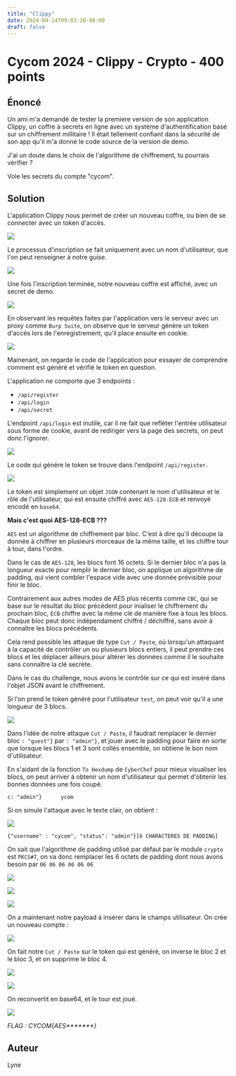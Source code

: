 ```yaml
---
title: "Clippy"
date: 2024-04-14T09:03:20-08:00
draft: false
---
```


# Cycom 2024 - Clippy - Crypto - 400 points

## Énoncé
Un ami m'a demandé de tester la premiere version de son application Clippy, un coffre à secrets en ligne avec un système d'authentification basé sur un chiffrement millitaire !
Il était tellement confiant dans la sécurité de son app qu'il m'a donné le code source de la version de demo.

J'ai un doute dans le choix de l'algorithme de chiffrement, tu pourrais vérifier ? 

Vole les secrets du compte "cycom".

## Solution
L'application Clippy nous permet de créer un nouveau coffre, ou bien de se connecter avec un token d'accès.

![](/images/2024/005/01.png)

Le processus d'inscription se fait uniquement avec un nom d'utilisateur, que l'on peut renseigner à notre guise.

![](/images/2024/005/02.png)

Une fois l'inscription terminée, notre nouveau coffre est affiché, avec un secret de demo.

![](/images/2024/005/03.png)

En observant les requêtes faites par l'application vers le serveur avec un proxy comme `Burp Suite`, on observe que le serveur génère un token d'accès lors de l'enregistrement, qu'il place ensuite en cookie.

![](/images/2024/005/04.png)

Mainenant, on regarde le code de l'application pour essayer de comprendre comment est généré et vérifié le token en question.

L'application ne comporte que 3 endpoints : 
 - `/api/register`
 - `/api/login`
 - `/api/secret`

L'endpoint `/api/login` est inutile, car il ne fait que reflèter l'entrée utilisateur sous forme de cookie, avant de rediriger vers la page des secrets, on peut donc l'ignorer.

![](/images/2024/005/05.png)

Le code qui génère le token se trouve dans l'endpoint `/api/register`.

![](/images/2024/005/06.png)

Le token est simplement un objet `JSON` contenant le nom d'utilisateur et le rôle de l'utilisateur, qui est ensuite chiffré avec `AES-128-ECB` et renvoyé encodé en `base64`.

**Mais c'est quoi AES-128-ECB ???**

`AES` est un algorithme de chiffrement par bloc. C'est à dire qu'il découpe la donnée à chiffrer en plusieurs morceaux de la même taille, et les chiffre tour à tour, dans l'ordre.

Dans le cas de `AES-128`, les blocs font 16 octets. Si le dernier bloc n'a pas la longueur exacte pour remplir le dernier bloc, on applique un algorithme de padding, qui vient combler l'espace vide avec une donnée prévisible pour finir le bloc.

Contrairement aux autres modes de AES plus récents comme `CBC`, qui se base sur le résultat du bloc précédent pour inialiser le chiffrement du prochain bloc, `ECB` chiffre avec la même clé de manière fixe à tous les blocs. Chaque bloc peut donc indépendament chiffré / déchiffré, sans avoir à connaître les blocs précédents.

Cela rend possible les attaque de type `Cut / Paste`, où lorsqu'un attaquant à la capacité de contrôler un ou plusieurs blocs entiers, il peut prendre ces blocs et les déplacer ailleurs pour altérer les données comme il le souhaite sans connaître la clé secrète.

Dans le cas du challenge, nous avons le contrôle sur ce qui est inséré dans l'objet JSON avant le chiffrement.

Si l'on prend le token généré pour l'utilisateur `test`, on peut voir qu'il a une longueur de 3 blocs.

![](/images/2024/005/08.png)

Dans l'idée de notre attaque `Cut / Paste`, il faudrait remplacer le dernier bloc `: "guest"}` par `: "admin"}`, et jouer avec le padding pour faire en sorte que lorsque les blocs 1 et 3 sont collés ensemble, on obtiene le bon nom d'utilisateur.

En s'aidant de la fonction `To Hexdump` de `CyberChef` pour mieux visualiser les blocs, on peut arriver à obtenir un nom d'utilisateur qui permet d'obtenir les bonnes données une fois coupé.

```
c: "admin"}      ycom
```
Si on simule l'attaque avec le texte clair, on obtient : 

![](/images/2024/005/10.png)

```
{"username" : "cycom", "status": "admin"}[6 CHARACTERES DE PADDING]
```

On sait que l'algorithme de padding utilisé par défaut par le module `crypto` est `PKCS#7`,
on va donc remplacer les 6 octets de padding dont nous avons besoin par `06 06 06 06 06 06`

![](/images/2024/005/11.png)

![](/images/2024/005/12.png)

![](/images/2024/005/13.png)

On a maintenant notre payload à insérer dans le champs utilisateur. On crée un nouveau compte : 

![](/images/2024/005/14.png)

On fait notre `Cut / Paste` sur le token qui est généré, on inverse le bloc 2 et le bloc 3, et on supprime le bloc 4.

![](/images/2024/005/15.png)

![](/images/2024/005/16.png)

On reconvertit en base64, et le tour est joué.

![](/images/2024/005/17.png)

*FLAG : CYCOM{AES\*\*\*\*\*\*\*}*

## Auteur

Lyne